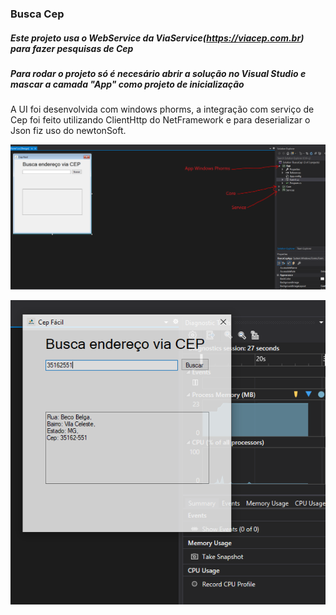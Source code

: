 ### Busca Cep
##### Este projeto usa o WebService da ViaService(https://viacep.com.br) para fazer pesquisas de Cep

##### Para rodar o projeto só é necesário abrir a solução no Visual Studio e mascar a camada "App" como projeto de inicialização

A UI foi desenvolvida com windows phorms, a integração com serviço de Cep foi feito utilizando ClientHttp do NetFramework e para deserializar o Json fiz uso do newtonSoft.


![Example](https://github.com/Lipe1994/BuscaCep/blob/master/example1.PNG)


![Example](https://github.com/Lipe1994/BuscaCep/blob/master/example2.PNG)
